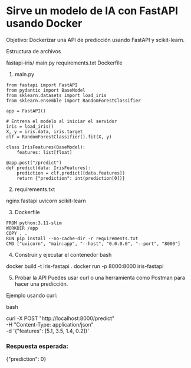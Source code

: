 # Sirve un modelo de IA con FastAPI usando Docker

Objetivo: Dockerizar una API de predicción usando FastAPI y scikit-learn.

Estructura de archivos

fastapi-iris/
  main.py
  requirements.txt
  Dockerfile

1. main.py
```
from fastapi import FastAPI
from pydantic import BaseModel
from sklearn.datasets import load_iris
from sklearn.ensemble import RandomForestClassifier

app = FastAPI()

# Entrena el modelo al iniciar el servidor
iris = load_iris()
X, y = iris.data, iris.target
clf = RandomForestClassifier().fit(X, y)

class IrisFeatures(BaseModel):
    features: list[float]

@app.post("/predict")
def predict(data: IrisFeatures):
    prediction = clf.predict([data.features])
    return {"prediction": int(prediction[0])}
```

2. requirements.txt

nginx
fastapi
uvicorn
scikit-learn

3. Dockerfile
```
FROM python:3.11-slim
WORKDIR /app
COPY . .
RUN pip install --no-cache-dir -r requirements.txt
CMD ["uvicorn", "main:app", "--host", "0.0.0.0", "--port", "8000"]
```

4. Construir y ejecutar el contenedor
bash

docker build -t iris-fastapi .
docker run -p 8000:8000 iris-fastapi

5. Probar la API
Puedes usar curl o una herramienta como Postman para hacer una predicción.

Ejemplo usando curl:

bash

curl -X POST "http://localhost:8000/predict" \
  -H "Content-Type: application/json" \
  -d '{"features": [5.1, 3.5, 1.4, 0.2]}'


### Respuesta esperada:

{"prediction": 0}
